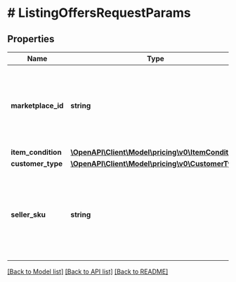 # # ListingOffersRequestParams

## Properties

Name | Type | Description | Notes
------------ | ------------- | ------------- | -------------
**marketplace_id** | **string** | A marketplace identifier. Specifies the marketplace for which prices are returned. |
**item_condition** | [**\OpenAPI\Client\Model\pricing\v0\ItemCondition**](ItemCondition.md) |  |
**customer_type** | [**\OpenAPI\Client\Model\pricing\v0\CustomerType**](CustomerType.md) |  | [optional]
**seller_sku** | **string** | The seller stock keeping unit (SKU) of the item. This is the same SKU passed as a path parameter. |

[[Back to Model list]](../../README.md#models) [[Back to API list]](../../README.md#endpoints) [[Back to README]](../../README.md)
